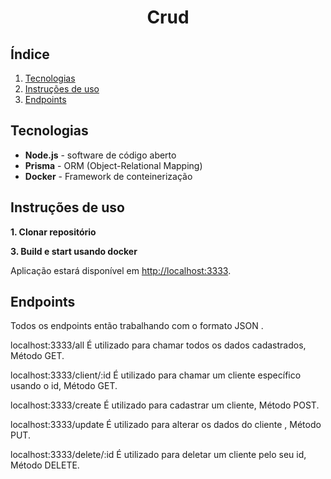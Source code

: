 <h1 align="center">
  Crud
  <br>
</h1>

<!-- <h4 align="center"></h4> -->


## Índice ##
1. [Tecnologias](#Tecnologias)
2. [Instruções de uso](#Instruções-de-uso)
3. [Endpoints](#Endpoints)



## Tecnologias ##

- **Node.js** - software de código aberto
- **Prisma** - ORM (Object-Relational Mapping) 
- **Docker** - Framework de conteinerização



## Instruções de uso ##

**1. Clonar repositório**

**3. Build e start usando docker**


Aplicação estará disponível em <http://localhost:3333>.

## Endpoints ##

Todos os endpoints então trabalhando com o formato JSON .

localhost:3333/all É utilizado para chamar todos os dados cadastrados, Método GET.

localhost:3333/client/:id É utilizado para chamar um cliente específico usando o id, Método GET.

localhost:3333/create É utilizado para cadastrar um cliente, Método POST.

localhost:3333/update É utilizado para alterar os dados do cliente , Método PUT.

localhost:3333/delete/:id É utilizado para deletar um cliente pelo seu id, Método DELETE.



